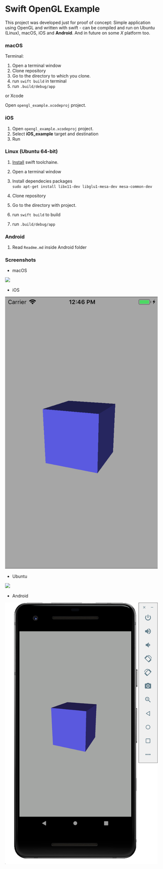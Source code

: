 # Swift OpenGL Example

This project was developed just for proof of concept: Simple application using OpenGL and written with swift - can be compiled and run on Ubuntu (Linux), macOS, iOS and **Android**. And in future on some *X* platform too. 

### macOS

Terminal:

1. Open a terminal window
2. Clone repository 
3. Go to the directory to which you clone.
4. run `swift build` in terminal
5. run `.build/debug/app`

or Xcode

Open `opengl_example.xcodeproj` project.

### iOS

1. Open `opengl_example.xcodeproj` project.
2. Select **iOS_example** target and destination
3. Run

### Linux (Ubuntu 64-bit)

1. [Install](https://swift.org/getting-started/#installing-swift) swift toolchaine.

2. Open a terminal window
3. Install dependecies packages<br>
`sudo apt-get install libx11-dev libglu1-mesa-dev mesa-common-dev`
4. Clone repository
5. Go to the directory with project.
6. run `swift build` to build
7. run `.build/debug/app`

### Android

1. Read `Readme.md` inside Android folder

### Screenshots

- macOS<br>
<img src=screen1.png width="500">

- iOS<br>
<img src=Default-568h@2x.png width="500">


- Ubuntu<br>
<img src=screen2.png width="500">

- Android<br>
<img src=screen3.png width="500">


